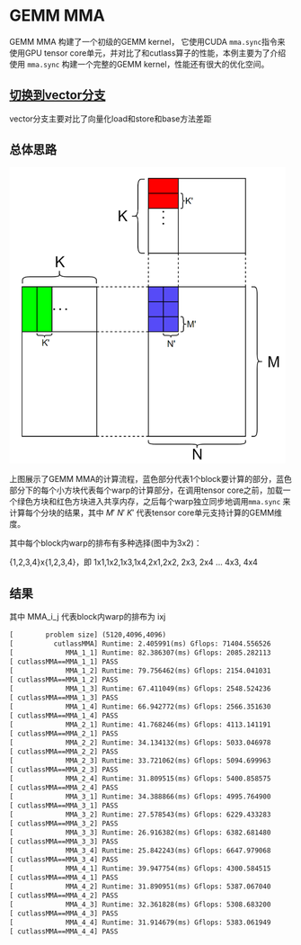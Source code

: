 # GEMM MMA

GEMM MMA 构建了一个初级的GEMM kernel， 它使用CUDA `mma.sync`指令来使用GPU tensor core单元，并对比了和cutlass算子的性能，本例主要为了介绍使用 `mma.sync` 构建一个完整的GEMM kernel，性能还有很大的优化空间。

## [切换到vector分支](https://github.com/gty111/GEMM_MMA/tree/vector)

vector分支主要对比了向量化load和store和base方法差距

## 总体思路

<img src="pic/gemm_mma.png" title="" alt="" width="491">
 

上图展示了GEMM MMA的计算流程，蓝色部分代表1个block要计算的部分，蓝色部分下的每个小方块代表每个warp的计算部分，在调用tensor core之前，加载一个绿色方块和红色方块进入共享内存，之后每个warp独立同步地调用`mma.sync` 来计算每个分块的结果，其中 $M'$ $N'$ $K'$ 代表tensor core单元支持计算的GEMM维度。



其中每个block内warp的排布有多种选择(图中为3x2)：

{1,2,3,4}x{1,2,3,4}，即 1x1,1x2,1x3,1x4,2x1,2x2, 2x3, 2x4 ... 4x3, 4x4



## 结果

其中 MMA_i_j 代表block内warp的排布为 ixj

```
[        problem size] (5120,4096,4096)
[          cutlassMMA] Runtime: 2.405991(ms) Gflops: 71404.556526
[             MMA_1_1] Runtime: 82.386307(ms) Gflops: 2085.282113
[ cutlassMMA==MMA_1_1] PASS
[             MMA_1_2] Runtime: 79.756462(ms) Gflops: 2154.041031
[ cutlassMMA==MMA_1_2] PASS
[             MMA_1_3] Runtime: 67.411049(ms) Gflops: 2548.524236
[ cutlassMMA==MMA_1_3] PASS
[             MMA_1_4] Runtime: 66.942772(ms) Gflops: 2566.351630
[ cutlassMMA==MMA_1_4] PASS
[             MMA_2_1] Runtime: 41.768246(ms) Gflops: 4113.141191
[ cutlassMMA==MMA_2_1] PASS
[             MMA_2_2] Runtime: 34.134132(ms) Gflops: 5033.046978
[ cutlassMMA==MMA_2_2] PASS
[             MMA_2_3] Runtime: 33.721062(ms) Gflops: 5094.699963
[ cutlassMMA==MMA_2_3] PASS
[             MMA_2_4] Runtime: 31.809515(ms) Gflops: 5400.858575
[ cutlassMMA==MMA_2_4] PASS
[             MMA_3_1] Runtime: 34.388866(ms) Gflops: 4995.764900
[ cutlassMMA==MMA_3_1] PASS
[             MMA_3_2] Runtime: 27.578543(ms) Gflops: 6229.433283
[ cutlassMMA==MMA_3_2] PASS
[             MMA_3_3] Runtime: 26.916382(ms) Gflops: 6382.681480
[ cutlassMMA==MMA_3_3] PASS
[             MMA_3_4] Runtime: 25.842243(ms) Gflops: 6647.979068
[ cutlassMMA==MMA_3_4] PASS
[             MMA_4_1] Runtime: 39.947754(ms) Gflops: 4300.584515
[ cutlassMMA==MMA_4_1] PASS
[             MMA_4_2] Runtime: 31.890951(ms) Gflops: 5387.067040
[ cutlassMMA==MMA_4_2] PASS
[             MMA_4_3] Runtime: 32.361828(ms) Gflops: 5308.683200
[ cutlassMMA==MMA_4_3] PASS
[             MMA_4_4] Runtime: 31.914679(ms) Gflops: 5383.061949
[ cutlassMMA==MMA_4_4] PASS
```


